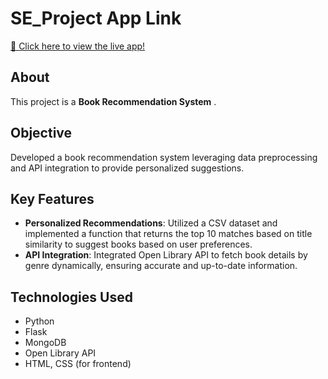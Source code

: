 # SE_Project App Link

[🔗 Click here to view the live app!](https://web-production-528c.up.railway.app/signup)

## About
This project is a **Book Recommendation System** .

## Objective
Developed a book recommendation system leveraging data preprocessing and API integration to provide personalized suggestions.

## Key Features
- **Personalized Recommendations**: Utilized a CSV dataset and implemented a function that returns the top 10 matches based on title similarity to suggest books based on user preferences.
- **API Integration**: Integrated Open Library API to fetch book details by genre dynamically, ensuring accurate and up-to-date information.

## Technologies Used
- Python
- Flask
- MongoDB
- Open Library API
- HTML, CSS (for frontend)

